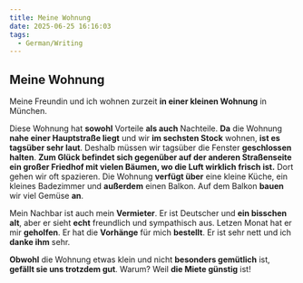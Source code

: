 ```yaml
---
title: Meine Wohnung
date: 2025-06-25 16:16:03
tags: 
  - German/Writing
---
```


## Meine Wohnung

Meine Freundin und ich wohnen zurzeit **in einer kleinen Wohnung** in München.

Diese Wohnung hat **sowohl** Vorteile **als auch** Nachteile. **Da** die Wohnung **nahe einer Hauptstraße liegt** und wir **im sechsten Stock** wohnen, **ist es tagsüber sehr laut**. Deshalb müssen wir tagsüber die Fenster **geschlossen halten**. **Zum Glück befindet sich gegenüber auf der anderen Straßenseite ein großer Friedhof mit vielen Bäumen, wo die Luft wirklich frisch ist.** Dort gehen wir oft spazieren. Die Wohnung **verfügt über** eine kleine Küche, ein kleines Badezimmer und **außerdem** einen Balkon. Auf dem Balkon **bauen** wir viel Gemüse **an**.

Mein Nachbar ist auch mein **Vermieter**. Er ist Deutscher und **ein bisschen alt**, aber er sieht **echt** freundlich und sympathisch aus. Letzen Monat hat er mir **geholfen**. Er hat die **Vorhänge** für mich **bestellt**. Er ist sehr nett und ich **danke ihm** sehr.

**Obwohl** die Wohnung etwas klein und nicht **besonders gemütlich** ist, **gefällt sie uns trotzdem gut**. Warum? Weil **die Miete günstig** ist!

